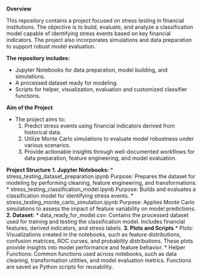 **Overview**

This repository contains a project focused on stress testing in financial institutions. 
The objective is to build, evaluate, and analyze a classification model capable of identifying stress events based on key financial indicators. 
The project also incorporates simulations and data preparation to support robust model evaluation.

**The repository includes:**
  - Jupyter Notebooks for data preparation, model building, and simulations.
  - A processed dataset ready for modeling.
  - Scripts for helper, visualization, evaluation and customized classifier functions.

**Aim of the Project**
 - The project aims to:
    1. Predict stress events using financial indicators derived from historical data.
    2. Utilize Monte Carlo simulations to evaluate model robustness under various scenarios.
    3. Provide actionable insights through well-documented workflows for data preparation, feature engineering, and model evaluation.
  
**Project Structure**
    **1. Jupyter Notebooks:**
       * stress_testing_dataset_preparation.ipynb
         Purpose: Prepares the dataset for modeling by performing cleaning, feature engineering, and transformations.
       * stress_testing_classification_model.ipynb
         Purpose: Builds and evaluates a classification model for identifying stress events.
      *  stress_testing_monte_carlo_simulation.ipynb
         Purpose: Applies Monte Carlo simulations to assess the impact of feature variability on model predictions.
    **2. Dataset:**
      * data_ready_for_model.csv: Contains the processed dataset used for training and testing the classification model. Includes financial features, derived indicators, and stress labels.
    **3. Plots and Scripts**
      * Plots:
        Visualizations created in the notebooks, such as feature distributions, confusion matrices, ROC curves, and probability distributions.
        These plots provide insights into model performance and feature behavior.
      * Helper Functions:
        Common functions used across notebooks, such as data cleaning, transformation utilities, and model evaluation metrics.
        Functions are saved as Python scripts for reusability.
